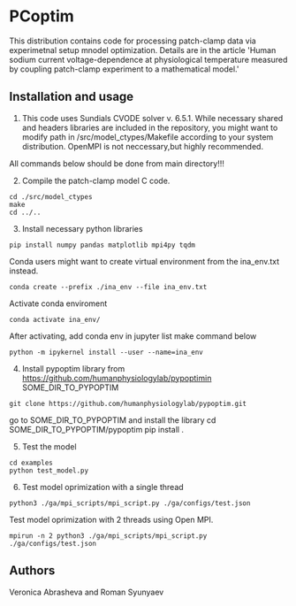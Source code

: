 # PCoptim

This distribution contains code for processing patch-clamp data via experimetnal setup mnodel optimization. Details are in the article 'Human sodium current voltage-dependence at physiological temperature measured by coupling patch-clamp experiment to a mathematical model.'

## Installation and usage

1. This code uses Sundials CVODE solver v. 6.5.1. While necessary shared and headers libraries are included in the repository, you might want to modify path in /src/model_ctypes/Makefile according to your system distribution. OpenMPI is not neccessary,but highly recommended.

All commands below should be done from main directory!!!

2. Compile the patch-clamp model C code. 
```
cd ./src/model_ctypes
make
cd ../..
````

3. Install necessary python libraries
```
pip install numpy pandas matplotlib mpi4py tqdm
```

Conda users might want to create virtual environment from the ina_env.txt instead.
```
conda create --prefix ./ina_env --file ina_env.txt
```

Activate conda enviroment

```
conda activate ina_env/
```
After activating, add conda env in jupyter list make command below
```
python -m ipykernel install --user --name=ina_env
```

4. Install pypoptim library from https://github.com/humanphysiologylab/pypoptimin SOME_DIR_TO_PYPOPTIM

```
git clone https://github.com/humanphysiologylab/pypoptim.git
```

go to SOME_DIR_TO_PYPOPTIM and install the library 
    cd SOME_DIR_TO_PYPOPTIM/pypoptim
    pip install .

5. Test the model
```
cd examples
python test_model.py
```


6. Test model oprimization with a single thread
```
python3 ./ga/mpi_scripts/mpi_script.py ./ga/configs/test.json 
```

Test model oprimization with 2 threads using  Open MPI.

```
mpirun -n 2 python3 ./ga/mpi_scripts/mpi_script.py ./ga/configs/test.json 
```


## Authors
Veronica Abrasheva and Roman Syunyaev
